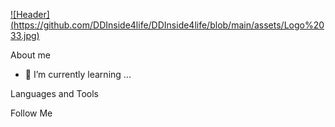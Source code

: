 [![Header] (https://github.com/DDInside4life/DDInside4life/blob/main/assets/Logo%2033.jpg)](https://ddinside4life.github.io/My-Web-Page/)

About me

- 🌱 I’m currently learning ...

Languages and Tools

Follow Me
